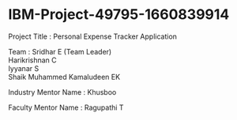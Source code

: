 # IBM-Project-49795-1660839914

 Project Title          :   Personal Expense Tracker Application

 Team                   :   Sridhar E (Team Leader)       
Harikrishnan C                      
Iyyanar S                                    
Shaik Muhammed Kamaludeen EK
			   			   
Industry Mentor Name   :   Khusboo

Faculty Mentor Name    :   Ragupathi T
